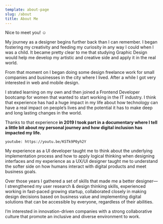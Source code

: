 ```yaml
---
template: about-page
slug: /about
title: About Me
---
```

Nice to meet you! ☺️

My journey as a designer begins further back than I can remember. I began fostering my creativity and feeding my curiosity in any way I could when I was a child. It became pretty clear to me that studying Graphic Design would help me develop my artistic and creative side and apply it in the real world.

From that moment on I began doing some design freelance work for small companies and businesses in the city where I lived. After a while I got very interested in web and mobile design.

I strated learning on my own and then joined a Frontend Developer bootcamp for women that wanted to start working in the IT industry. I think that experience has had a huge impact in my life about how technology can have a real impact on people’s lives and the potential it has to make deep and long lasting changes in the world.

Thanks to that experience **in 2019 I took part in a documentary where I tell a little bit about my personal journey and how digital inclusion has impacted my life.**

`youtube: https://youtu.be/KSTk9P0yh2Y`

My experience as a UI developer taught me to think about the underlying implementation process and how to apply logical thinking when designing interfaces and my experience as a UX/UI designer taught me to understand the softer side on how humans interact with digital products and meet business goals.

Over those years I gathered a set of skills that made me a better designer— I strengthened my user research & design thinking skills, experienced working in fast-paced growing startup, collaborated closely in making design decisions based on business value and implementing digital solutions that can be accessible by everyone, regardless of their abilities.

I’m interested in innovation-driven companies with a strong collaborative culture that promote an inclusive and diverse environment to work.